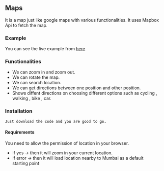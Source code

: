 ## Maps

It is a map just like google maps with various functionalities.
It uses Mapbox Api to fetch the map.

### Example

You can see the live example from [here](https://aliarshad746.github.io/Maps/)

### Functionalities

- We can zoom in and zoom out.
- We can rotate the map.
- We can search location.
- We can get directions between one position and other position.
- Shows diffent directions on choosing different options such as cycling , walking , bike , car.

### Installation

```
Just download the code and you are good to go.

```

#### Requirements

You need to allow the permission of location in your browser.

- If yes -> then it will zoom in your current location.
- If error -> then it will load location nearby to Mumbai as a default starting point
